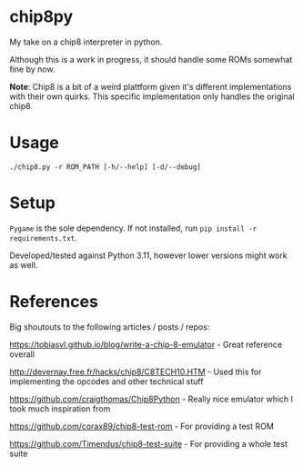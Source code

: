 # chip8py
My take on a chip8 interpreter in python.

Although this is a work in progress, it should handle some ROMs somewhat fine by now.

**Note**: Chip8 is a bit of a weird plattform given it's different implementations with their own quirks. This specific implementation only handles the original chip8.

# Usage

```
./chip8.py -r ROM_PATH [-h/--help] [-d/--debug]
```

# Setup

`Pygame` is the sole dependency. If not installed, run `pip install -r requirements.txt`.

Developed/tested against Python 3.11, however lower versions might work as well.


# References
Big shoutouts to the following articles / posts / repos:

https://tobiasvl.github.io/blog/write-a-chip-8-emulator - Great reference overall

http://devernay.free.fr/hacks/chip8/C8TECH10.HTM - Used this for implementing the opcodes and other technical stuff

https://github.com/craigthomas/Chip8Python - Really nice emulator which I took much inspiration from

https://github.com/corax89/chip8-test-rom - For providing a test ROM

https://github.com/Timendus/chip8-test-suite - For providing a whole test suite
